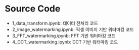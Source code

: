 # Source Code
 - 1_data_transform.ipynb: 데이터 전처리 코드
 - 2_image_watermarking.ipynb: 픽셀 이미지 기반 워터마킹 코드
 - 3_FFT_watermarking.ipynb: FFT 기반 워터마킹 코드
 - 4_DCT_watermarking.ipynb: DCT 기반 워터마킹 코드
